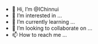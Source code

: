 - 👋 Hi, I’m @IChinnui
- 👀 I’m interested in ...
- 🌱 I’m currently learning ...
- 💞️ I’m looking to collaborate on ...
- 📫 How to reach me ...

<!---
IChinnui/IChinnui is a ✨ special ✨ repository because its `README.md` (this file) appears on your GitHub profile.
You can click the Preview link to take a look at your changes.
--->
